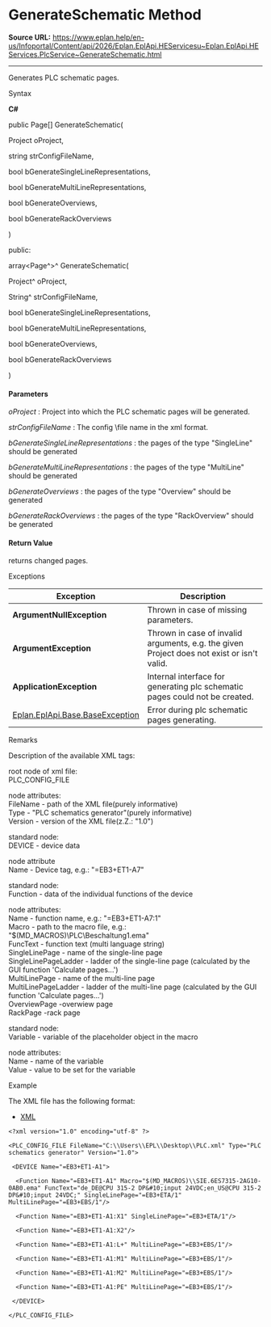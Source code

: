 # GenerateSchematic Method

**Source URL:** https://www.eplan.help/en-us/Infoportal/Content/api/2026/Eplan.EplApi.HEServicesu~Eplan.EplApi.HEServices.PlcService~GenerateSchematic.html

---

Generates PLC schematic pages.

Syntax

**C#**



public Page[] GenerateSchematic( 

   Project oProject,

   string strConfigFileName,

   bool bGenerateSingleLineRepresentations,

   bool bGenerateMultiLineRepresentations,

   bool bGenerateOverviews,

   bool bGenerateRackOverviews

)

public:

array<Page^>^ GenerateSchematic( 

   Project^ oProject,

   String^ strConfigFileName,

   bool bGenerateSingleLineRepresentations,

   bool bGenerateMultiLineRepresentations,

   bool bGenerateOverviews,

   bool bGenerateRackOverviews

)


#### Parameters

*oProject*
:   Project into which the PLC schematic pages will be generated.

*strConfigFileName*
:   The config \file name in the xml format.

*bGenerateSingleLineRepresentations*
:   the pages of the type "SingleLine" should be generated

*bGenerateMultiLineRepresentations*
:   the pages of the type "MultiLine" should be generated

*bGenerateOverviews*
:   the pages of the type "Overview" should be generated

*bGenerateRackOverviews*
:   the pages of the type "RackOverview" should be generated

#### Return Value

returns changed pages.

Exceptions

| Exception | Description |
| --- | --- |
| **ArgumentNullException** | Thrown in case of missing parameters. |
| **ArgumentException** | Thrown in case of invalid arguments, e.g. the given Project does not exist or isn't valid. |
| **ApplicationException** | Internal interface for generating plc schematic pages could not be created. |
| [Eplan.EplApi.Base.BaseException](Eplan.EplApi.Baseu~Eplan.EplApi.Base.BaseException.html) | Error during plc schematic pages generating. |

Remarks

Description of the available XML tags:

root node of xml file:  
PLC\_CONFIG\_FILE

node attributes:  
FileName - path of the XML file(purely informative)  
Type - "PLC schematics generator"(purely informative)  
Version - version of the XML file(z.Z.: "1.0")

standard node:  
DEVICE - device data

node attribute  
Name - Device tag, e.g.: "=EB3+ET1-A7"

standard node:  
Function - data of the individual functions of the device

node attributes:  
Name - function name, e.g.: "=EB3+ET1-A7:1"  
Macro - path to the macro file, e.g.: "$(MD\_MACROS)\\PLC\\Beschaltung1.ema"  
FuncText - function text (multi language string)  
SingleLinePage - name of the single-line page  
SingleLinePageLadder - ladder of the single-line page (calculated by the GUI function 'Calculate pages...')  
MultiLinePage - name of the multi-line page  
MultiLinePageLadder - ladder of the multi-line page (calculated by the GUI function 'Calculate pages...')  
OverviewPage -overwiew page  
RackPage -rack page

standard node:  
Variable - variable of the placeholder object in the macro

node attributes:  
Name - name of the variable  
Value - value to be set for the variable

Example

The XML file has the following format:

- [XML](#i-tab-content-1d838eba-07f6-4532-9577-5d9b7ebdabbe)

```
<?xml version="1.0" encoding="utf-8" ?>

<PLC_CONFIG_FILE FileName="C:\\Users\\EPL\\Desktop\\PLC.xml" Type="PLC schematics generator" Version="1.0">

 <DEVICE Name="=EB3+ET1-A1">

  <Function Name="=EB3+ET1-A1" Macro="$(MD_MACROS)\\SIE.6ES7315-2AG10-0AB0.ema" FuncText="de_DE@CPU 315-2 DP&#10;input 24VDC;en_US@CPU 315-2 DP&#10;input 24VDC;" SingleLinePage="=EB3+ETA/1" MultiLinePage="=EB3+EBS/1"/>

  <Function Name="=EB3+ET1-A1:X1" SingleLinePage="=EB3+ETA/1"/>

  <Function Name="=EB3+ET1-A1:X2"/>

  <Function Name="=EB3+ET1-A1:L+" MultiLinePage="=EB3+EBS/1"/>

  <Function Name="=EB3+ET1-A1:M1" MultiLinePage="=EB3+EBS/1"/>

  <Function Name="=EB3+ET1-A1:M2" MultiLinePage="=EB3+EBS/1"/>

  <Function Name="=EB3+ET1-A1:PE" MultiLinePage="=EB3+EBS/1"/>

 </DEVICE>

</PLC_CONFIG_FILE>
```
